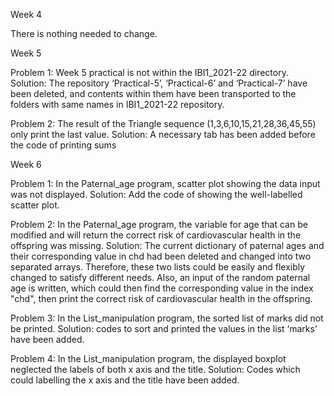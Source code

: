 Week 4

There is nothing needed to change.



Week 5

Problem 1: Week 5 practical is not within the IBI1_2021-22 directory. 
Solution: The repository ‘Practical-5’, ‘Practical-6’ and ‘Practical-7’ have been deleted, and contents within them have been transported to the folders with same names in IBI1_2021-22 repository.

Problem 2: The result of the Triangle sequence (1,3,6,10,15,21,28,36,45,55) only print the last value. 
Solution: A necessary tab has been added before the code of printing sums



Week 6

Problem 1: In the Paternal_age program, scatter plot showing the data input was not displayed.
Solution: Add the code of showing the well-labelled scatter plot.

Problem 2: In the Paternal_age program, the variable for age that can be modified and will return the correct risk of cardiovascular health in the offspring was missing. 
Solution: The current dictionary of paternal ages and their corresponding value in chd had been deleted and changed into two separated arrays. Therefore, these two lists could be easily and flexibly changed to satisfy different needs. Also, an input of the random paternal age is written, which could then find the corresponding value in the index "chd", then print the correct risk of cardiovascular health in the offspring.

Problem 3: In the List_manipulation program, the sorted list of marks did not be printed.
Solution: codes to sort and printed the values in the list ‘marks’ have been added.

Problem 4: In the List_manipulation program, the displayed boxplot neglected the labels of both x axis and the title. 
Solution: Codes which could labelling the x axis and the title have been added.


